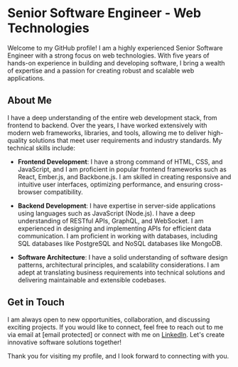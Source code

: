 # Senior Software Engineer - Web Technologies

Welcome to my GitHub profile! I am a highly experienced Senior Software Engineer with a strong focus on web technologies. With five years of hands-on experience in building and developing software, I bring a wealth of expertise and a passion for creating robust and scalable web applications.

## About Me

I have a deep understanding of the entire web development stack, from frontend to backend. Over the years, I have worked extensively with modern web frameworks, libraries, and tools, allowing me to deliver high-quality solutions that meet user requirements and industry standards. My technical skills include:

- **Frontend Development**: I have a strong command of HTML, CSS, and JavaScript, and I am proficient in popular frontend frameworks such as React, Ember.js, and Backbone.js. I am skilled in creating responsive and intuitive user interfaces, optimizing performance, and ensuring cross-browser compatibility.

- **Backend Development**: I have expertise in  server-side applications using languages such as JavaScript (Node.js). I have a deep understanding of RESTful APIs, GraphQL, and WebSocket. I am experienced in designing and implementing APIs for efficient data communication. I am proficient in working with databases, including SQL databases like PostgreSQL and NoSQL databases like MongoDB.

- **Software Architecture**: I have a solid understanding of software design patterns, architectural principles, and scalability considerations. I am adept at translating business requirements into technical solutions and delivering maintainable and extensible codebases.

## Get in Touch

I am always open to new opportunities, collaboration, and discussing exciting projects. If you would like to connect, feel free to reach out to me via email at [email protected] or connect with me on [LinkedIn](https://www.linkedin.com/in/trideep-das-817962133/). Let's create innovative software solutions together!

Thank you for visiting my profile, and I look forward to connecting with you.
